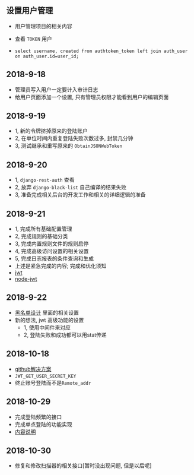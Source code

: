 ## 设置用户管理

- 用户管理项目的相关内容

- 查看 `TOKEN` 用户
 - `select username, created from authtoken_token left join auth_user on auth_user.id=user_id;`


## 2018-9-18 
- 管理员写入用户一定要计入审计日志
- 给用户页面添加一个设置, 只有管理员权限才能看到用户的编辑页面

## 2018-9-19
- 1, 新的令牌挤掉原来的登陆账户
- 2, 在单位时间内重复登陆失败次数过多, 封禁几分钟 
- 3, 测试继承和重写原来的 `ObtainJSONWebToken`

## 2018-9-20 
- 1, `django-rest-auth` 查看
- 2, 放弃 `django-black-list` 自己编译的结果失败
- 3, 准备完成相关后台的开发工作和相关的详细逻辑的准备

## 2018-9-21
- 1, 完成所有基础配置管理
- 2, 完成规则的基础分类
- 3, 完成内置规则文件的规则启停
- 4, 完成高级访问设置的相关设置
- 5, 完成日志报表的条件查询和生成
- 上述是紧急完成的内容; 完成和优化须知
- [jwt](https://tools.ietf.org/html/rfc7519)
- [node-jwt](https://github.com/auth0/node-jsonwebtoken)

## 2018-9-22
- [黑名单设计](./blacklist) 里面的相关设置
- 新的想法, jwt 高级功能的设置
  - 1, 使用中间件来对应
  - 2, 登陆失败和成功都可以用stat传递

## 2018-10-18
- [github解决方案](https://github.com/GetBlimp/django-rest-framework-jwt/issues/456)
- `JWT_GET_USER_SECRET_KEY`
- 终止账号登陆而不是`Remote_addr`

## 2018-10-29
- 完成登陆频繁的接口
- 完成单点登陆的功能实现
- [内容说明](./local_jwt/readme.md)

## 2018-10-30
- 修复和修改扫描器的相关接口[暂时没出现问题, 但是以后呢]

